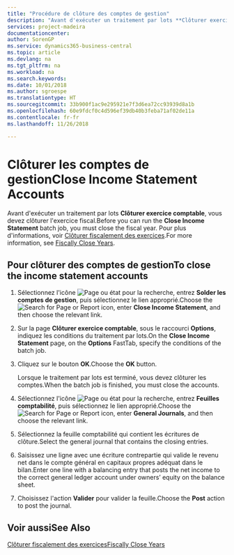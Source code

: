 ```yaml
---
title: "Procédure de clôture des comptes de gestion"
description: "Avant d'exécuter un traitement par lots **Clôturer exercice comptable**, vous devez clôturer l'exercice fiscal."
services: project-madeira
documentationcenter: 
author: SorenGP
ms.service: dynamics365-business-central
ms.topic: article
ms.devlang: na
ms.tgt_pltfrm: na
ms.workload: na
ms.search.keywords: 
ms.date: 10/01/2018
ms.author: sgroespe
ms.translationtype: HT
ms.sourcegitcommit: 33b900f1ac9e295921e7f3d6ea72cc93939d8a1b
ms.openlocfilehash: 60e9fdcf0c4d596ef39db40b3feba71af02de11a
ms.contentlocale: fr-fr
ms.lasthandoff: 11/26/2018

---
```

# <a name="close-income-statement-accounts"></a><span data-ttu-id="18fac-103">Clôturer les comptes de gestion</span><span class="sxs-lookup"><span data-stu-id="18fac-103">Close Income Statement Accounts</span></span>
<span data-ttu-id="18fac-104">Avant d'exécuter un traitement par lots **Clôturer exercice comptable**, vous devez clôturer l'exercice fiscal.</span><span class="sxs-lookup"><span data-stu-id="18fac-104">Before you can run the **Close Income Statement** batch job, you must close the fiscal year.</span></span> <span data-ttu-id="18fac-105">Pour plus d'informations, voir [Clôturer fiscalement des exercices](how-to-fiscally-close-years.md).</span><span class="sxs-lookup"><span data-stu-id="18fac-105">For more information, see [Fiscally Close Years](how-to-fiscally-close-years.md).</span></span>  

## <a name="to-close-the-income-statement-accounts"></a><span data-ttu-id="18fac-106">Pour clôturer des comptes de gestion</span><span class="sxs-lookup"><span data-stu-id="18fac-106">To close the income statement accounts</span></span>  

1.  <span data-ttu-id="18fac-107">Sélectionnez l'icône ![Page ou état pour la recherche](../../media/ui-search/search_small.png "Page ou état pour la recherche"), entrez **Solder les comptes de gestion**, puis sélectionnez le lien approprié.</span><span class="sxs-lookup"><span data-stu-id="18fac-107">Choose the ![Search for Page or Report](../../media/ui-search/search_small.png "Search for Page or Report icon") icon, enter **Close Income Statement**, and then choose the relevant link.</span></span>  
2.  <span data-ttu-id="18fac-108">Sur la page **Clôturer exercice comptable**, sous le raccourci **Options**, indiquez les conditions du traitement par lots.</span><span class="sxs-lookup"><span data-stu-id="18fac-108">On the **Close Income Statement** page, on the **Options** FastTab, specify the conditions of the batch job.</span></span>  
3.  <span data-ttu-id="18fac-109">Cliquez sur le bouton **OK**.</span><span class="sxs-lookup"><span data-stu-id="18fac-109">Choose the **OK** button.</span></span>  

    <span data-ttu-id="18fac-110">Lorsque le traitement par lots est terminé, vous devez clôturer les comptes.</span><span class="sxs-lookup"><span data-stu-id="18fac-110">When the batch job is finished, you must close the accounts.</span></span>  

4.  <span data-ttu-id="18fac-111">Sélectionnez l'icône ![Page ou état pour la recherche](../../media/ui-search/search_small.png "Page ou état pour la recherche"), entrez **Feuilles comptabilité**, puis sélectionnez le lien approprié.</span><span class="sxs-lookup"><span data-stu-id="18fac-111">Choose the ![Search for Page or Report](../../media/ui-search/search_small.png "Search for Page or Report icon") icon, enter **General Journals**, and then choose the relevant link.</span></span>  
5.  <span data-ttu-id="18fac-112">Sélectionnez la feuille comptabilité qui contient les écritures de clôture.</span><span class="sxs-lookup"><span data-stu-id="18fac-112">Select the general journal that contains the closing entries.</span></span>  
6.  <span data-ttu-id="18fac-113">Saisissez une ligne avec une écriture contrepartie qui valide le revenu net dans le compte général en capitaux propres adéquat dans le bilan.</span><span class="sxs-lookup"><span data-stu-id="18fac-113">Enter one line with a balancing entry that posts the net income to the correct general ledger account under owners’ equity on the balance sheet.</span></span>  
7.  <span data-ttu-id="18fac-114">Choisissez l'action **Valider** pour valider la feuille.</span><span class="sxs-lookup"><span data-stu-id="18fac-114">Choose the **Post** action to post the journal.</span></span>  

## <a name="see-also"></a><span data-ttu-id="18fac-115">Voir aussi</span><span class="sxs-lookup"><span data-stu-id="18fac-115">See Also</span></span>  
 [<span data-ttu-id="18fac-116">Clôturer fiscalement des exercices</span><span class="sxs-lookup"><span data-stu-id="18fac-116">Fiscally Close Years</span></span>](how-to-fiscally-close-years.md)

